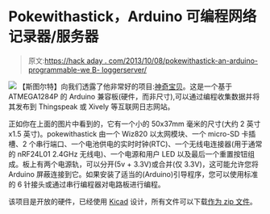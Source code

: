 # Pokewithastick，Arduino 可编程网络记录器/服务器

> 原文:[https://hack aday . com/2013/10/08/pokewithastick-an-arduino-programmable-we B- loggerserver/](https://hackaday.com/2013/10/08/pokewithastick-an-arduino-programmable-web-loggerserver/)

[![](../Images/b09492dc731b80a953971f4cce12e1db.png)](http://hackaday.com/wp-content/uploads/2013/10/ver2-4.jpg) 
【斯图尔特】向我们透露了他非常好的项目:[神奇宝贝](http://www.pokewithastick.com/bigboard.html)。这是一个基于 ATMEGA1284P 的 Arduino 兼容板(硬件，而非尺寸),可以通过编程收集数据并将其发布到 Thingspeak 或 Xively 等互联网日志网站。

正如你在上面的图片中看到的，它有一个小的 50x37mm 毫米的尺寸(大约 2 英寸 x1.5 英寸)。pokewithastick 由一个 Wiz820 以太网模块、一个 micro-SD 卡插槽、2 个串行端口、一个电池供电的实时时钟(RTC)、一个无线电连接器(用于通常的 nRF24L01 2.4GHz 无线电)、一个电源和用户 LED 以及最后一个重置按钮组成。板上有两个电源轨，可以分开(5v + 3.3V)或合并(仅 3.3V)，这可能允许您将 Arduino 屏蔽连接到它。如果安装了适当的(Arduino)引导程序，您可以使用标准的 6 针接头或通过串行编程器对电路板进行编程。

该项目是开放的硬件，已经使用 [Kicad](http://www.kicad.org/display/KICAD/KiCad+EDA+Software+Suite) 设计，所有文件可以下载[作为 zip 文件](http://www.pokewithastick.com/philes/PCB_bigboard.zip)。